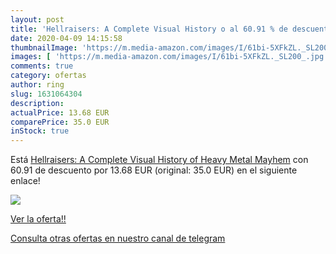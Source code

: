 ```yaml
---
layout: post
title: 'Hellraisers: A Complete Visual History o al 60.91 % de descuento'
date: 2020-04-09 14:15:58
thumbnailImage: 'https://m.media-amazon.com/images/I/61bi-5XFkZL._SL200_.jpg'
images: [ 'https://m.media-amazon.com/images/I/61bi-5XFkZL._SL200_.jpg' ]
comments: true
category: ofertas
author: ring
slug: 1631064304
description:
actualPrice: 13.68 EUR
comparePrice: 35.0 EUR
inStock: true
---
```


Está [Hellraisers: A Complete Visual History of Heavy Metal Mayhem](https://www.amazon.com/dp/1631064304/?tag=redken08-20) con 60.91 de descuento por 13.68 EUR (original: 35.0 EUR) en el siguiente enlace!

[![](https://m.media-amazon.com/images/I/61bi-5XFkZL._SL200_.jpg)](https://www.amazon.com/dp/1631064304/?tag=redken08-20)

[Ver la oferta!!](https://www.amazon.com/dp/1631064304/?tag=redken08-20)

[Consulta otras ofertas en nuestro canal de telegram](https://t.me/s/ofertas25)
